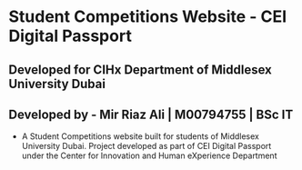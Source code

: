 # Student Competitions Website - CEI Digital Passport
## Developed for CIHx Department of Middlesex University Dubai
## Developed by - Mir Riaz Ali | M00794755 | BSc IT
- A Student Competitions website built for students of Middlesex University Dubai. Project developed as part of CEI Digital Passport under the Center for Innovation and Human eXperience Department
